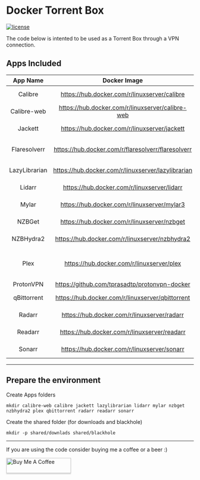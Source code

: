 # Docker Torrent Box

[![license](https://img.shields.io/github/license/ivan-pinatti/docker-torrent-box?style=plastic)](https://github.com/ivan-pinatti/docker-torrent-box/blob/master/LICENSE)

The code below is intented to be used as a Torrent Box through a VPN connection.


## Apps Included

|    App Name   |                    Docker Image                    |                     Function                     |
|:-------------:|:--------------------------------------------------:|:------------------------------------------------:|
|    Calibre    | https://hub.docker.com/r/linuxserver/calibre       |              eBooks Library Manager              |
|  Calibre-web  | https://hub.docker.com/r/linuxserver/calibre-web   |              eBooks Library Manager              |
|    Jackett    | https://hub.docker.com/r/linuxserver/jackett       |                Query Proxy Server                |
|  Flaresolverr | https://hub.docker.com/r/flaresolverr/flaresolverr |        Bypass to Cloudflare and DDoS-GUARD       |
| LazyLibrarian | https://hub.docker.com/r/linuxserver/lazylibrarian |               Books Tracker/Manager              |
|     Lidarr    | https://hub.docker.com/r/linuxserver/lidarr        |               Music Tracker/Manager              |
|     Mylar     | https://hub.docker.com/r/linuxserver/mylar3        |              Comics Tracker/Manager              |
|     NZBGet    | https://hub.docker.com/r/linuxserver/nzbget        |                 Usenet Downloader                |
|   NZBHydra2   | https://hub.docker.com/r/linuxserver/nzbhydra2     |          Meta Searcher for NZB indexers          |
|      Plex     | https://hub.docker.com/r/linuxserver/plex          | Movie/TV Shows/Music Library Manager and Player  |
|   ProtonVPN   | https://github.com/tprasadtp/protonvpn-docker      |                    VPN Gateway                   |
|  qBittorrent  | https://hub.docker.com/r/linuxserver/qbittorrent   |                Torrent Downloader                |
|     Radarr    | https://hub.docker.com/r/linuxserver/radarr        |              Movies Tracker/Manager              |
|    Readarr    | https://hub.docker.com/r/linuxserver/readarr       |              eBooks Tracker/Manager              |
|     Sonarr    | https://hub.docker.com/r/linuxserver/sonarr        |             TV Shows Tracker/Manager             |

---

## Prepare the environment

Create Apps folders

```shell
mkdir calibre-web calibre jackett lazylibrarian lidarr mylar nzbget nzbhydra2 plex qbittorrent radarr readarr sonarr
```

Create the shared folder (for downloads and blackhole)
```shell
mkdir -p shared/downlads shared/blackhole
```


---

If you are using the code consider buying me a coffee or a beer :)

<a href="https://www.buymeacoffee.com/ivan.pinatti" target="_blank"><img src="https://www.buymeacoffee.com/assets/img/custom_images/orange_img.png" alt="Buy Me A Coffee" style="height: 41px !important;width: 174px !important;box-shadow: 0px 3px 2px 0px rgba(190, 190, 190, 0.5) !important;-webkit-box-shadow: 0px 3px 2px 0px rgba(190, 190, 190, 0.5) !important;" ></a>
